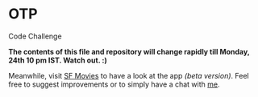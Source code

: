 # OTP
Code Challenge

**The contents of this file and repository will change rapidly till Monday, 24th 10 pm IST. Watch out. :)**

Meanwhile, visit [SF Movies](https://mysfmovies.herokuapp.com/) to have a look at the app *(beta version)*. Feel free to suggest improvements or to simply have a chat with [me](https://www.facebook.com/aniketghadge).
